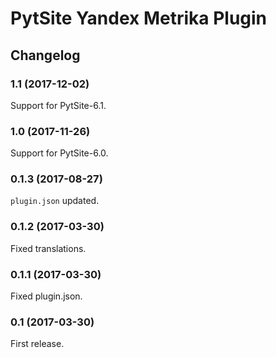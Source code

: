 # PytSite Yandex Metrika Plugin


## Changelog


### 1.1 (2017-12-02)

Support for PytSite-6.1.


### 1.0 (2017-11-26)

Support for PytSite-6.0.


### 0.1.3 (2017-08-27)

`plugin.json` updated.


### 0.1.2 (2017-03-30)

Fixed translations.


### 0.1.1 (2017-03-30)

Fixed plugin.json.


### 0.1 (2017-03-30)

First release.
